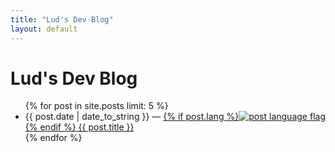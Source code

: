 ```yaml
---
title: "Lud's Dev Blog"
layout: default
---
```


# Lud's Dev Blog

<ul class="posts">
  {% for post in site.posts limit: 5 %}
    <li><span>{{ post.date | date_to_string }}</span>
        &mdash;
        <a href="{{ post.url }}">
            {% if post.lang %}<img src="{{ site.url}}/img/{{ post.lang }}.png" alt="post language flag"/>{% endif %}
            {{ post.title }}
        </a>
    </li>
  {% endfor %}
</ul>
